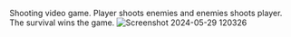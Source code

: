 Shooting video game.
Player shoots enemies and enemies shoots player.
The survival wins the game.
![Screenshot 2024-05-29 120326](https://github.com/potlurimallika/Agent-Based-Modeling-Project/assets/128816087/e0d98c47-7391-4526-b69c-f0896e6ec9f7)
